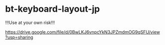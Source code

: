 # bt-keyboard-layout-jp

!!!Use at your own risk!!!

<https://drive.google.com/file/d/0BwLKJ6vnpcYkN3JPZmdmOG9qSFU/view?usp=sharing>
